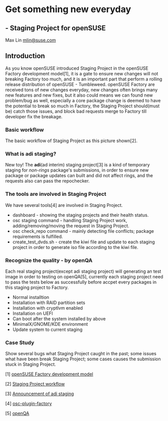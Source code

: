 # Get something new everyday
## - Staging Project for openSUSE

Max Lin <mlin@suse.com>

## Introduction
As you know openSUSE introduced Staging Project in the openSUSE Factory development model[1], it is a gate to ensure new changes will not breaking Factory too much, and it is an important part that perform a rolling release distribution of openSUSE - Tumbleweed. openSUSE Factory are received tons of new changes everyday, new changes often brings many new features and new fixes, but it also could means we can found new problem/bug as well, especially a core package change is deemed to have the potential to break so much in Factory, the Staging Project should(must be) catch those issues, and block bad requests merge to Factory till developer fix the breakage.

### Basic workflow
The basic workflow of Staging Project as this picture shown[2].

### What is adi staging?
New toy! The **adi**(ad interim) staging project[3] is a kind of temporary staging for *non-rings* package's submissions, in order to ensure new package or package updates can built and did not affect rings, and the requests also can pass the repochecker.

### The tools are involved in Staging Project
We have several tools[4] are involved in Staging Project.

* dashboard - showing the staging projects and their health status.
* osc staging command - handling Staging Project work, adding/removing/moving the request in Staging Project.
* osc check_repo command - mainly detecting file conflicts; package requirements is fulfilled.
* create_test_dvds.sh - create the kiwi file and update to each staging project in order to generate iso file according to the kiwi file.

### Recognize the quality - by openQA
Each real staging project(except adi staging project) will generating an test image in order to testing on openQA[5], currently each staging project need to pass the tests below as successfully before accpet every packages in this staging project to Factory.

* Normal installtion
* Installation with RAID partition sets
* Installation with cryptlvm enabled
* Installation on UEFI
* Can boot after the system installed by above
* MinimalX/GNOME/KDE environment
* Update system to current staging

### Case Study
Show several bugs what Staging Project caught in the past; some issues what have been break Staging Project; some cases causes the submission stuck in Staging Project.


[1] [openSUSE Factory development model](https://en.opensuse.org/openSUSE:Factory_development_model)

[2] [Staging Project workflow](https://progress.opensuse.org/attachments/download/1384/factory_tools.png)

[3] [Announcement of adi staging](http://lists.opensuse.org/archive/opensuse-packaging/2015-07/msg00073.html)

[4] [osc-plugin-factory](https://github.com/openSUSE/osc-plugin-factory)

[5] [openQA](http://os-autoinst.github.io/openQA/)
